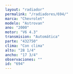 ```yaml
---
layout: "radiador"
permalink: "/radiadores/694/"
marca: "Chevrolet"
modelo: "Astrovan"
ano: "2000"
motor: "V6 4.3"
transmision: "Automática"
parte: "432750"
clima: "Con clima"
alto: "28 1/4"
ancho: "17 3/4"
observaciones: ""
id: "694"
---
```



